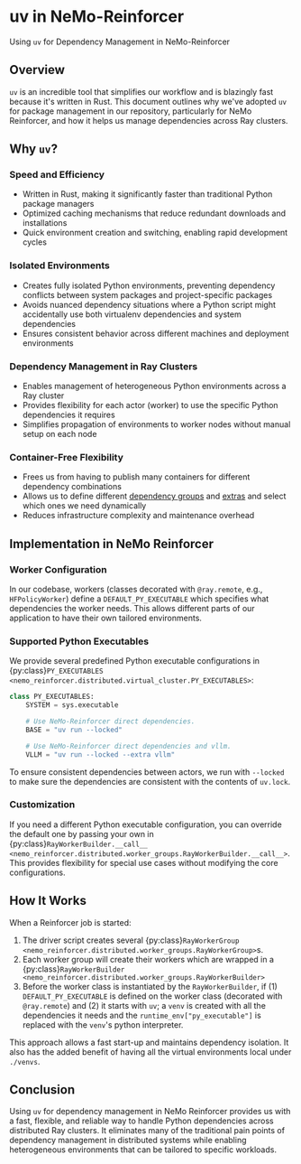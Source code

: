 # uv in NeMo-Reinforcer

Using `uv` for Dependency Management in NeMo-Reinforcer

## Overview

`uv` is an incredible tool that simplifies our workflow and is blazingly fast because it's written in Rust. This document outlines why we've adopted `uv` for package management in our repository, particularly for NeMo Reinforcer, and how it helps us manage dependencies across Ray clusters.

## Why `uv`?

### Speed and Efficiency

- Written in Rust, making it significantly faster than traditional Python package managers
- Optimized caching mechanisms that reduce redundant downloads and installations
- Quick environment creation and switching, enabling rapid development cycles

### Isolated Environments

- Creates fully isolated Python environments, preventing dependency conflicts between system packages and project-specific packages
- Avoids nuanced dependency situations where a Python script might accidentally use both virtualenv dependencies and system dependencies
- Ensures consistent behavior across different machines and deployment environments

### Dependency Management in Ray Clusters

- Enables management of heterogeneous Python environments across a Ray cluster
- Provides flexibility for each actor (worker) to use the specific Python dependencies it requires
- Simplifies propagation of environments to worker nodes without manual setup on each node

### Container-Free Flexibility

- Frees us from having to publish many containers for different dependency combinations
- Allows us to define different [dependency groups](https://docs.astral.sh/uv/concepts/projects/dependencies/#dependency-groups) and [extras](https://docs.astral.sh/uv/concepts/projects/dependencies/#optional-dependencies) and select which ones we need dynamically
- Reduces infrastructure complexity and maintenance overhead

## Implementation in NeMo Reinforcer

### Worker Configuration

In our codebase, workers (classes decorated with `@ray.remote`, e.g., `HFPolicyWorker`) define a `DEFAULT_PY_EXECUTABLE` which specifies what dependencies the worker needs. This allows different parts of our application to have their own tailored environments.

### Supported Python Executables

We provide several predefined Python executable configurations in {py:class}`PY_EXECUTABLES <nemo_reinforcer.distributed.virtual_cluster.PY_EXECUTABLES>`:

```python
class PY_EXECUTABLES:
    SYSTEM = sys.executable

    # Use NeMo-Reinforcer direct dependencies.
    BASE = "uv run --locked"

    # Use NeMo-Reinforcer direct dependencies and vllm.
    VLLM = "uv run --locked --extra vllm"
```

To ensure consistent dependencies between actors, we run with `--locked` to make sure the dependencies are consistent with the contents of `uv.lock`.

### Customization

If you need a different Python executable configuration, you can override the default one by passing your own in {py:class}`RayWorkerBuilder.__call__ <nemo_reinforcer.distributed.worker_groups.RayWorkerBuilder.__call__>`. This provides flexibility for special use cases without modifying the core configurations.

## How It Works

When a Reinforcer job is started:

1. The driver script creates several {py:class}`RayWorkerGroup <nemo_reinforcer.distributed.worker_groups.RayWorkerGroup>`s.
2. Each worker group will create their workers which are wrapped in a {py:class}`RayWorkerBuilder <nemo_reinforcer.distributed.worker_groups.RayWorkerBuilder>`
3. Before the worker class is instantiated by the `RayWorkerBuilder`, if (1) `DEFAULT_PY_EXECUTABLE` is defined on the worker class (decorated with `@ray.remote`) and (2) it starts with `uv`; a `venv` is created with all the dependencies it needs and the `runtime_env["py_executable"]` is replaced with the `venv`'s python interpreter.

This approach allows a fast start-up and maintains dependency isolation. It also has the added benefit of having all the virtual environments local under `./venvs`.

## Conclusion

Using `uv` for dependency management in NeMo Reinforcer provides us with a fast, flexible, and reliable way to handle Python dependencies across distributed Ray clusters. It eliminates many of the traditional pain points of dependency management in distributed systems while enabling heterogeneous environments that can be tailored to specific workloads.
